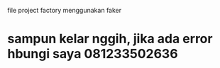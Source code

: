 file project factory menggunakan faker
# sampun kelar nggih, jika ada error hbungi saya 081233502636
